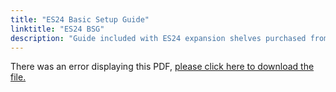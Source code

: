 ```yaml
---
title: "ES24 Basic Setup Guide"
linktitle: "ES24 BSG"
description: "Guide included with ES24 expansion shelves purchased from iXsystems."
---
```


<object data="/pdf/ES24-2020-06-25.pdf" type="application/pdf" width="95%" height="1000">
  There was an error displaying this PDF, <a href="/pdf/ES24-2020-06-25.pdf">please click
  here to download the file.</a>
</object>